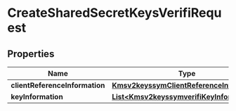
# CreateSharedSecretKeysVerifiRequest

## Properties
Name | Type | Description | Notes
------------ | ------------- | ------------- | -------------
**clientReferenceInformation** | [**Kmsv2keyssymClientReferenceInformation**](Kmsv2keyssymClientReferenceInformation.md) |  |  [optional]
**keyInformation** | [**List&lt;Kmsv2keyssymverifiKeyInformation&gt;**](Kmsv2keyssymverifiKeyInformation.md) |  |  [optional]



